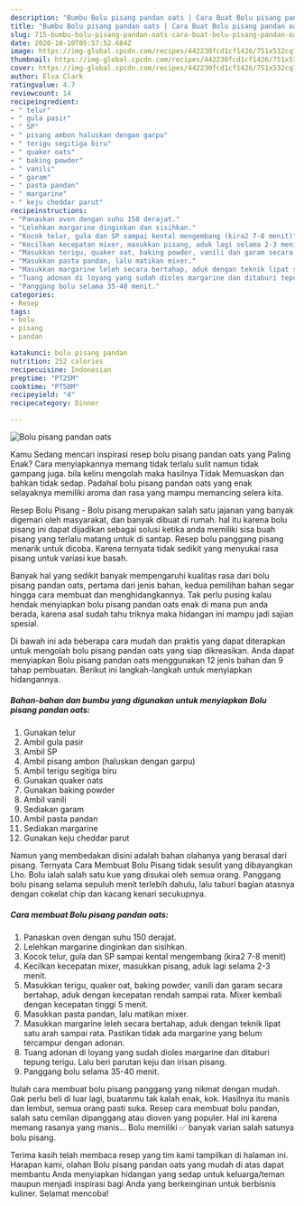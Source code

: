 ```yaml
---
description: "Bumbu Bolu pisang pandan oats | Cara Buat Bolu pisang pandan oats Yang Enak dan Simpel"
title: "Bumbu Bolu pisang pandan oats | Cara Buat Bolu pisang pandan oats Yang Enak dan Simpel"
slug: 715-bumbu-bolu-pisang-pandan-oats-cara-buat-bolu-pisang-pandan-oats-yang-enak-dan-simpel
date: 2020-10-10T05:57:52.684Z
image: https://img-global.cpcdn.com/recipes/442230fcd1cf1426/751x532cq70/bolu-pisang-pandan-oats-foto-resep-utama.jpg
thumbnail: https://img-global.cpcdn.com/recipes/442230fcd1cf1426/751x532cq70/bolu-pisang-pandan-oats-foto-resep-utama.jpg
cover: https://img-global.cpcdn.com/recipes/442230fcd1cf1426/751x532cq70/bolu-pisang-pandan-oats-foto-resep-utama.jpg
author: Elva Clark
ratingvalue: 4.7
reviewcount: 14
recipeingredient:
- " telur"
- " gula pasir"
- " SP"
- " pisang ambon haluskan dengan garpu"
- " terigu segitiga biru"
- " quaker oats"
- " baking powder"
- " vanili"
- " garam"
- " pasta pandan"
- " margarine"
- " keju cheddar parut"
recipeinstructions:
- "Panaskan oven dengan suhu 150 derajat."
- "Lelehkan margarine dinginkan dan sisihkan."
- "Kocok telur, gula dan SP sampai kental mengembang (kira2 7-8 menit)"
- "Kecilkan kecepatan mixer, masukkan pisang, aduk lagi selama 2-3 menit."
- "Masukkan terigu, quaker oat, baking powder, vanili dan garam secara bertahap, aduk dengan kecepatan rendah sampai rata. Mixer kembali dengan kecepatan tinggi 5 menit."
- "Masukkan pasta pandan, lalu matikan mixer."
- "Masukkan margarine leleh secara bertahap, aduk dengan teknik lipat satu arah sampai rata. Pastikan tidak ada margarine yang belum tercampur dengan adonan."
- "Tuang adonan di loyang yang sudah dioles margarine dan ditaburi tepung terigu. Lalu beri parutan keju dan irisan pisang."
- "Panggang bolu selama 35-40 menit."
categories:
- Resep
tags:
- bolu
- pisang
- pandan

katakunci: bolu pisang pandan 
nutrition: 252 calories
recipecuisine: Indonesian
preptime: "PT25M"
cooktime: "PT50M"
recipeyield: "4"
recipecategory: Dinner

---
```



![Bolu pisang pandan oats](https://img-global.cpcdn.com/recipes/442230fcd1cf1426/751x532cq70/bolu-pisang-pandan-oats-foto-resep-utama.jpg)

Kamu Sedang mencari inspirasi resep bolu pisang pandan oats yang Paling Enak? Cara menyiapkannya memang tidak terlalu sulit namun tidak gampang juga. bila keliru mengolah maka hasilnya Tidak Memuaskan dan bahkan tidak sedap. Padahal bolu pisang pandan oats yang enak selayaknya memiliki aroma dan rasa yang mampu memancing selera kita.

Resep Bolu Pisang - Bolu pisang merupakan salah satu jajanan yang banyak digemari oleh masyarakat, dan banyak dibuat di rumah. hal itu karena bolu pisang ini dapat dijadikan sebagai solusi ketika anda memiliki sisa buah pisang yang terlalu matang untuk di santap. Resep bolu panggang pisang menarik untuk dicoba. Karena ternyata tidak sedikit yang menyukai rasa pisang untuk variasi kue basah.

Banyak hal yang sedikit banyak mempengaruhi kualitas rasa dari bolu pisang pandan oats, pertama dari jenis bahan, kedua pemilihan bahan segar hingga cara membuat dan menghidangkannya. Tak perlu pusing kalau hendak menyiapkan bolu pisang pandan oats enak di mana pun anda berada, karena asal sudah tahu triknya maka hidangan ini mampu jadi sajian spesial.


Di bawah ini ada beberapa cara mudah dan praktis yang dapat diterapkan untuk mengolah bolu pisang pandan oats yang siap dikreasikan. Anda dapat menyiapkan Bolu pisang pandan oats menggunakan 12 jenis bahan dan 9 tahap pembuatan. Berikut ini langkah-langkah untuk menyiapkan hidangannya.

<!--inarticleads1-->

##### Bahan-bahan dan bumbu yang digunakan untuk menyiapkan Bolu pisang pandan oats:

1. Gunakan  telur
1. Ambil  gula pasir
1. Ambil  SP
1. Ambil  pisang ambon (haluskan dengan garpu)
1. Ambil  terigu segitiga biru
1. Gunakan  quaker oats
1. Gunakan  baking powder
1. Ambil  vanili
1. Sediakan  garam
1. Ambil  pasta pandan
1. Sediakan  margarine
1. Gunakan  keju cheddar parut


Namun yang membedakan disini adalah bahan olahanya yang berasal dari pisang. Ternyata Cara Membuat Bolu Pisang tidak sesulit yang dibayangkan Lho. Bolu ialah salah satu kue yang disukai oleh semua orang. Panggang bolu pisang selama sepuluh menit terlebih dahulu, lalu taburi bagian atasnya dengan cokelat chip dan kacang kenari secukupnya. 

<!--inarticleads2-->

##### Cara membuat Bolu pisang pandan oats:

1. Panaskan oven dengan suhu 150 derajat.
1. Lelehkan margarine dinginkan dan sisihkan.
1. Kocok telur, gula dan SP sampai kental mengembang (kira2 7-8 menit)
1. Kecilkan kecepatan mixer, masukkan pisang, aduk lagi selama 2-3 menit.
1. Masukkan terigu, quaker oat, baking powder, vanili dan garam secara bertahap, aduk dengan kecepatan rendah sampai rata. Mixer kembali dengan kecepatan tinggi 5 menit.
1. Masukkan pasta pandan, lalu matikan mixer.
1. Masukkan margarine leleh secara bertahap, aduk dengan teknik lipat satu arah sampai rata. Pastikan tidak ada margarine yang belum tercampur dengan adonan.
1. Tuang adonan di loyang yang sudah dioles margarine dan ditaburi tepung terigu. Lalu beri parutan keju dan irisan pisang.
1. Panggang bolu selama 35-40 menit.


Itulah cara membuat bolu pisang panggang yang nikmat dengan mudah. Gak perlu beli di luar lagi, buatanmu tak kalah enak, kok. Hasilnya itu manis dan lembut, semua orang pasti suka. Resep cara membuat bolu pandan, salah satu cemilan dipanggang atau dioven yang populer. Hal ini karena memang rasanya yang manis… Bolu memiliki ✅ banyak varian salah satunya bolu pisang. 

Terima kasih telah membaca resep yang tim kami tampilkan di halaman ini. Harapan kami, olahan Bolu pisang pandan oats yang mudah di atas dapat membantu Anda menyiapkan hidangan yang sedap untuk keluarga/teman maupun menjadi inspirasi bagi Anda yang berkeinginan untuk berbisnis kuliner. Selamat mencoba!
